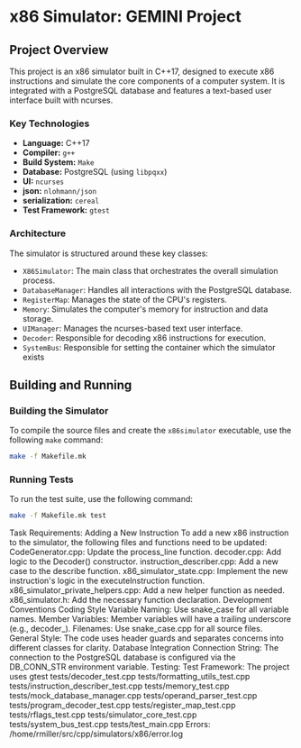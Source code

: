 # x86 Simulator: GEMINI Project

## Project Overview

This project is an x86 simulator built in C++17, designed to execute x86 instructions and simulate the core components of a computer system. It is integrated with a PostgreSQL database and features a text-based user interface built with ncurses.

### Key Technologies

*   **Language:** C++17
*   **Compiler:** `g++`
*   **Build System:** `Make`
*   **Database:** PostgreSQL (using `libpqxx`)
*   **UI:** `ncurses`
*   **json:** `nlohmann/json`
*   **serialization:** `cereal`
*   **Test Framework:** `gtest`

### Architecture

The simulator is structured around these key classes:

*   `X86Simulator`: The main class that orchestrates the overall simulation process.
*   `DatabaseManager`: Handles all interactions with the PostgreSQL database.
*   `RegisterMap`: Manages the state of the CPU's registers.
*   `Memory`: Simulates the computer's memory for instruction and data storage.
*   `UIManager`: Manages the ncurses-based text user interface.
*   `Decoder`: Responsible for decoding x86 instructions for execution.
*   `SystemBus`: Responsible for setting the container which the simulator exists


## Building and Running

### Building the Simulator

To compile the source files and create the `x86simulator` executable, use the following `make` command:

```bash
make -f Makefile.mk
```

### Running Tests

To run the test suite, use the following command:

```bash
make -f Makefile.mk test
```


Task Requirements: Adding a New Instruction
To add a new x86 instruction to the simulator,
the following files and functions need to be updated:
CodeGenerator.cpp: Update the process_line function.
decoder.cpp: Add logic to the Decoder() constructor.
instruction_describer.cpp: Add a new case to the describe function.
x86_simulator_state.cpp: Implement the new instruction's logic in the executeInstruction function.
x86_simulator_private_helpers.cpp: Add a new helper function as needed.
x86_simulator.h: Add the necessary function declaration. 
Development Conventions
Coding Style
Variable Naming: Use snake_case for all variable names.
Member Variables: Member variables will have a trailing underscore (e.g., decoder_).
Filenames: Use snake_case.cpp for all source files.
General Style: The code uses header guards and separates concerns into different classes for clarity. 
Database Integration
Connection String: The connection to the PostgreSQL database is configured via the DB_CONN_STR environment variable.
Testing:
Test Framework: The project uses gtest
tests/decoder_test.cpp
tests/formatting_utils_test.cpp
tests/instruction_describer_test.cpp
tests/memory_test.cpp
tests/mock_database_manager.cpp
tests/operand_parser_test.cpp
tests/program_decoder_test.cpp
tests/register_map_test.cpp
tests/rflags_test.cpp
tests/simulator_core_test.cpp
tests/system_bus_test.cpp
tests/test_main.cpp
Errors:
/home/rmiller/src/cpp/simulators/x86/error.log

